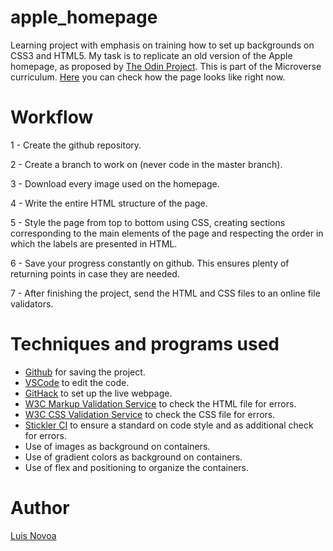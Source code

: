 # apple_homepage

Learning project with emphasis on training how to set up backgrounds on CSS3 and HTML5. My task is to replicate an old version of the Apple homepage, as proposed by [The Odin Project](https://www.theodinproject.com/courses/html5-and-css3/lessons/building-with-backgrounds-and-gradients). This is part of the Microverse curriculum. [Here](https://raw.githack.com/luis-novoa/apple_homepage/homepage/index.html) you can check how the page looks like right now.

# Workflow

1 - Create the github repository.

2 - Create a branch to work on (never code in the master branch).

3 - Download every image used on the homepage.

4 - Write the entire HTML structure of the page.

5 - Style the page from top to bottom using CSS, creating sections corresponding to the main elements of the page and respecting the order in which the labels are presented in HTML.

6 - Save your progress constantly on github. This ensures plenty of returning points in case they are needed.

7 - After finishing the project, send the HTML and CSS files to an online file validators.

# Techniques and programs used

- [Github](https://github.com) for saving the project.
- [VSCode](https://code.visualstudio.com/) to edit the code.
- [GitHack](https://raw.githack.com/) to set up the live webpage.
- [W3C Markup Validation Service](https://validator.w3.org/) to check the HTML file for errors.
- [W3C CSS Validation Service](https://jigsaw.w3.org/css-validator/) to check the CSS file for errors.
- [Stickler CI](https://stickler-ci.com) to ensure a standard on code style and as additional check for errors.
- Use of images as background on containers.
- Use of gradient colors as background on containers.
- Use of flex and positioning to organize the containers.

# Author

[Luis Novoa](https://github.com/luis-novoa)
